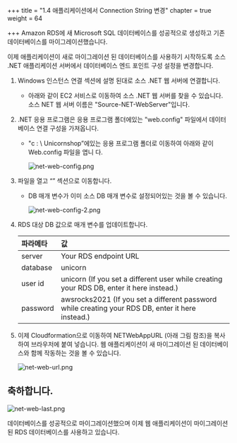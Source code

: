 +++
title = "1.4 애플리케이션에서 Connection String 변경"
chapter = true
weight = 64

+++
 Amazon RDS에 새 Microsoft SQL 데이터베이스를 성공적으로 생성하고 기존 데이터베이스를 마이그레이션했습니다.

이제 애플리케이션이 새로 마이그레이션 된 데이터베이스를 사용하기 시작하도록 소스 .NET 애플리케이션 서버에서 데이터베이스 엔드 포인트 구성 설정을 변경합니다.

1. Windows 인스턴스 연결 섹션에 설명 된대로 소스 .NET 웹 서버에 연결합니다.
   - 아래와 같이 EC2 서비스로 이동하여 소스 .NET 웹 서버를 찾을 수 있습니다. 소스 NET 웹 서버 이름은 "Source-NET-WebServer"입니다.
   
2. .NET 응용 프로그램은 응용 프로그램 폴더에있는 "web.config" 파일에서 데이터베이스 연결 구성을 가져옵니다.

   - "c : \ Unicornshop”에있는 응용 프로그램 폴더로 이동하여 아래와 같이 Web.config 파일을 엽니 다.

     <img src="/images/c/net-web-config.png" alt="net-web-config.png" style="zoom:100%;" />

3. 파일을 열고 “<connectionStrings>” 섹션으로 이동합니다.

   - DB 매개 변수가 이미 소스 DB 매개 변수로 설정되어있는 것을 볼 수 있습니다.

     <img src="/images/c/net-web-config-2.png" alt="net-web-config-2.png" style="zoom:100%;" />

4. RDS 대상 DB 값으로 매개 변수를 업데이트합니다.

   | 파라메타 | 값                                                           |
   | :------- | :----------------------------------------------------------- |
   | server   | Your RDS endpoint URL                                        |
   | database | unicorn                                                      |
   | user id  | unicorn (If you set a different user while creating your RDS DB, enter it here instead.) |
   | password | awsrocks2021 (If you set a different password while creating your RDS DB, enter it here instead.) |

5. 이제 Cloudformation으로 이동하여 NETWebAppURL (아래 그림 참조)을 복사하여 브라우저에 붙여 넣습니다. 웹 애플리케이션이 새 마이그레이션 된 데이터베이스와 함께 작동하는 것을 볼 수 있습니다.

   <img src="/images/c/net-web-url.png" alt="net-web-url.png" style="zoom:100%;" />

## 축하합니다.

<img src="/images/c/net-web-last.png" alt="net-web-last.png" style="zoom:100%;" />

데이터베이스를 성공적으로 마이그레이션했으며 이제 웹 애플리케이션이 마이그레이션 된 RDS 데이터베이스를 사용하고 있습니다.
